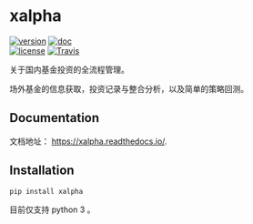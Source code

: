 xalpha
=====

[![version](https://img.shields.io/pypi/v/xalpha.svg)](https://pypi.org/project/xalpha/)
[![doc](https://readthedocs.org/projects/xalpha/badge/?style=flat)](https://xalpha.readthedocs.io/) 	
[![license](https://img.shields.io/:license-mit-blue.svg)](https://badges.mit-license.org/)
[![Travis](https://img.shields.io/travis/refraction-ray/xalpha/master.svg?label=Travis%20CI)](https://travis-ci.org/refraction-ray/xalpha)

关于国内基金投资的全流程管理。

场外基金的信息获取，投资记录与整合分析，以及简单的策略回测。

## Documentation

文档地址： https://xalpha.readthedocs.io/. 

## Installation

```bash
pip install xalpha
```

目前仅支持 python 3 。
